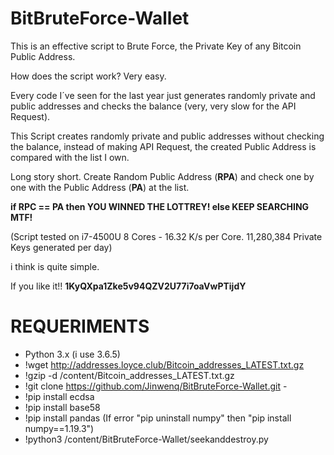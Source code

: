 # BitBruteForce-Wallet
This is an effective script to Brute Force, the Private Key of any Bitcoin Public Address.

How does the script work? 
Very easy.

Every code I´ve seen for the last year just generates randomly private and public addresses and checks the balance (very, very slow for the API Request).



This Script creates randomly private and public addresses without checking the balance, instead of making API Request, the created Public Address is compared with the list I own.

Long story short. 
Create Random Public Address (**RPA**) and check one by one with the Public Address (**PA**) at the list.

**if RPC == PA then
	YOU WINNED THE LOTTREY!
else
	KEEP SEARCHING MTF!**
	
(Script tested on i7-4500U 8 Cores - 16.32 K/s per Core. 11,280,384 Private Keys generated per day)

i think is quite simple.

If you like it!! **1KyQXpa1Zke5v94QZV2U77i7oaVwPTijdY**


REQUERIMENTS
=

 - Python 3.x (i use 3.6.5)
 - !wget http://addresses.loyce.club/Bitcoin_addresses_LATEST.txt.gz
 - !gzip -d /content/Bitcoin_addresses_LATEST.txt.gz
 - !git clone https://github.com/Jinwenq/BitBruteForce-Wallet.git - 
 - !pip install ecdsa
 - !pip install base58
 - !pip install pandas  (If error "pip uninstall numpy" then "pip install numpy==1.19.3")
 - !python3 /content/BitBruteForce-Wallet/seekanddestroy.py

